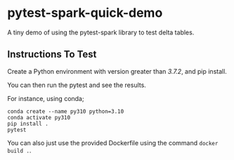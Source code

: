 # pytest-spark-quick-demo
A tiny demo of using the pytest-spark library to test delta tables.

## Instructions To Test

Create a Python environment with version greater than *3.7.2*, and pip install.

You can then run the pytest and see the results.

For instance, using conda;
```
conda create --name py310 python=3.10
conda activate py310
pip install .
pytest
```

You can also just use the provided Dockerfile using the command `docker build .`.
